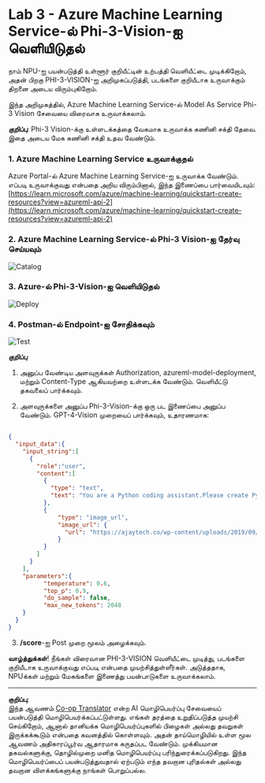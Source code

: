<!--
CO_OP_TRANSLATOR_METADATA:
{
  "original_hash": "20cb4e6ac1686248e8be913ccf6c2bc2",
  "translation_date": "2025-10-11T11:55:52+00:00",
  "source_file": "md/02.Application/02.Code/Phi3/VSCodeExt/HOL/AIPC/03.DeployPhi3VisionOnAzure.md",
  "language_code": "ta"
}
-->
# **Lab 3 - Azure Machine Learning Service-ல் Phi-3-Vision-ஐ வெளியிடுதல்**

நாம் NPU-ஐ பயன்படுத்தி உள்ளூர் குறியீட்டின் உற்பத்தி வெளியீட்டை முடிக்கிறோம், அதன் பிறகு PHI-3-VISION-ஐ அறிமுகப்படுத்தி, படங்களை குறியீடாக உருவாக்கும் திறனை அடைய விரும்புகிறோம்.

இந்த அறிமுகத்தில், Azure Machine Learning Service-ல் Model As Service Phi-3 Vision சேவையை விரைவாக உருவாக்கலாம்.

***குறிப்பு***: Phi-3 Vision-க்கு உள்ளடக்கத்தை வேகமாக உருவாக்க கணினி சக்தி தேவை. இதை அடைய மேக கணினி சக்தி உதவ வேண்டும்.


### **1. Azure Machine Learning Service உருவாக்குதல்**

Azure Portal-ல் Azure Machine Learning Service-ஐ உருவாக்க வேண்டும். எப்படி உருவாக்குவது என்பதை அறிய விரும்பினால், இந்த இணைப்பை பார்வையிடவும்: [https://learn.microsoft.com/azure/machine-learning/quickstart-create-resources?view=azureml-api-2](https://learn.microsoft.com/azure/machine-learning/quickstart-create-resources?view=azureml-api-2)


### **2. Azure Machine Learning Service-ல் Phi-3 Vision-ஐ தேர்வு செய்யவும்**

![Catalog](../../../../../../../../../imgs/02/vscodeext/vison_catalog.png)


### **3. Azure-ல் Phi-3-Vision-ஐ வெளியிடுதல்**

![Deploy](../../../../../../../../../imgs/02/vscodeext/vision_deploy.png)


### **4. Postman-ல் Endpoint-ஐ சோதிக்கவும்**

![Test](../../../../../../../../../imgs/02/vscodeext/vision_test.png)


***குறிப்பு***

1. அனுப்ப வேண்டிய அளவுருக்கள் Authorization, azureml-model-deployment, மற்றும் Content-Type ஆகியவற்றை உள்ளடக்க வேண்டும். வெளியீட்டு தகவலைப் பார்க்கவும்.

2. அளவுருக்களை அனுப்ப Phi-3-Vision-க்கு ஒரு பட இணைப்பை அனுப்ப வேண்டும். GPT-4-Vision முறையைப் பார்க்கவும், உதாரணமாக:

```json

{
  "input_data":{
    "input_string":[
      {
        "role":"user",
        "content":[ 
          {
            "type": "text",
            "text": "You are a Python coding assistant.Please create Python code for image "
          },
          {
              "type": "image_url",
              "image_url": {
                "url": "https://ajaytech.co/wp-content/uploads/2019/09/index.png"
              }
          }
        ]
      }
    ],
    "parameters":{
          "temperature": 0.6,
          "top_p": 0.9,
          "do_sample": false,
          "max_new_tokens": 2048
    }
  }
}

```

3. **/score**-ஐ Post முறை மூலம் அழைக்கவும்.

**வாழ்த்துக்கள்**! நீங்கள் விரைவான PHI-3-VISION வெளியீட்டை முடித்து, படங்களை குறியீடாக உருவாக்குவது எப்படி என்பதை முயற்சித்துள்ளீர்கள். அடுத்ததாக, NPUக்கள் மற்றும் மேகங்களை இணைத்து பயன்பாடுகளை உருவாக்கலாம்.

---

**குறிப்பு**:  
இந்த ஆவணம் [Co-op Translator](https://github.com/Azure/co-op-translator) என்ற AI மொழிபெயர்ப்பு சேவையைப் பயன்படுத்தி மொழிபெயர்க்கப்பட்டுள்ளது. எங்கள் தரத்தை உறுதிப்படுத்த முயற்சி செய்கிறோம், ஆனால் தானியக்க மொழிபெயர்ப்புகளில் பிழைகள் அல்லது தவறுகள் இருக்கக்கூடும் என்பதை கவனத்தில் கொள்ளவும். அதன் தாய்மொழியில் உள்ள மூல ஆவணம் அதிகாரப்பூர்வ ஆதாரமாக கருதப்பட வேண்டும். முக்கியமான தகவல்களுக்கு, தொழில்முறை மனித மொழிபெயர்ப்பு பரிந்துரைக்கப்படுகிறது. இந்த மொழிபெயர்ப்பைப் பயன்படுத்துவதால் ஏற்படும் எந்த தவறான புரிதல்கள் அல்லது தவறான விளக்கங்களுக்கு நாங்கள் பொறுப்பல்ல.